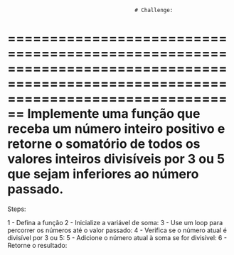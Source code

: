                                             # Challenge:
====================================================================================================================================
Implemente uma função que receba um número inteiro positivo e retorne o somatório de todos os valores inteiros divisíveis por 3 ou 5 que sejam inferiores ao número passado.
====================================================================================================================================
Steps:

1 - Defina a função 
2 - Inicialize a variável de soma:
3 - Use um loop para percorrer os números até o valor passado:
4 - Verifica se o número atual é divisível por 3 ou 5:
5 - Adicione o número atual à soma se for divisível:
6 - Retorne o resultado:
